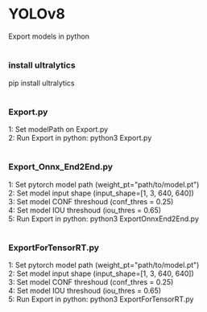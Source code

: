 # YOLOv8
Export models in python  
#
### install ultralytics
pip install ultralytics  
#
### Export.py
1: Set modelPath on Export.py  
2: Run Export in python: python3 Export.py  
#
### Export_Onnx_End2End.py
1: Set pytorch model path (weight_pt="path/to/model.pt")  
2: Set model input shape (input_shape=[1, 3, 640, 640])  
3: Set model CONF threshoud (conf_thres = 0.25)    
4: Set model IOU threshoud (iou_thres = 0.65)  
5: Run Export in python: python3 ExportOnnxEnd2End.py  
#
### ExportForTensorRT.py
1: Set pytorch model path (weight_pt="path/to/model.pt")  
2: Set model input shape (input_shape=[1, 3, 640, 640])  
3: Set model CONF threshoud (conf_thres = 0.25)    
4: Set model IOU threshoud (iou_thres = 0.65)  
5: Run Export in python: python3 ExportForTensorRT.py  
